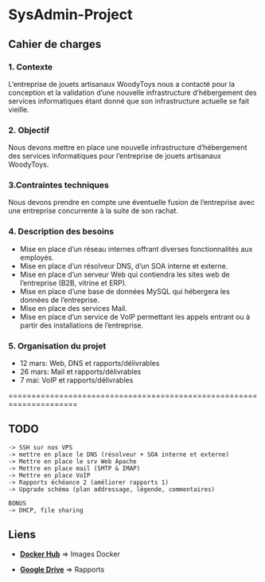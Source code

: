 # SysAdmin-Project

##  **Cahier de charges**

###  1. Contexte
<p>L’entreprise de jouets artisanaux WoodyToys nous a contacté pour la conception et la validation d’une nouvelle infrastructure d’hébergement des services informatiques étant donné que son infrastructure actuelle se fait vieille.</p>

### 2. Objectif
<p>Nous devons mettre en place une nouvelle infrastructure d’hébergement des services informatiques pour l’entreprise de jouets artisanaux WoodyToys.</p>

### 3.Contraintes techniques
<p>Nous devons prendre en compte une éventuelle fusion de l’entreprise avec une entreprise concurrente à la suite de son rachat.</p>

### 4. Description des besoins
<ul>
    <li>Mise en place d’un réseau internes offrant diverses fonctionnalités aux employés.</li>
    <li>Mise en place d’un résolveur DNS, d’un SOA interne et externe.</li>
    <li>Mise en place d’un serveur Web qui contiendra les sites web de l’entreprise (B2B,
vitrine et ERP).</li>
    <li>Mise en place d’une base de données MySQL qui hébergera les données de l’entreprise.</li>
    <li>Mise en place des services Mail.</li>
    <li>Mise en place d’un service de VoIP permettant les appels entrant ou à partir des
installations de l’entreprise.</li>
</ul>

### 5. Organisation du projet
<ul>
    <li>12 mars: Web, DNS et rapports/délivrables </li>
    <li>26 mars: Mail et rapports/délivrables </li>
    <li>7 mai: VoIP et rapports/délivrables </li>
</ul>

=====================================================================
## **TODO**
    -> SSH sur nos VPS
    -> mettre en place le DNS (résolveur + SOA interne et externe)
    -> Mettre en place le srv Web Apache
    -> Mettre en place mail (SMTP & IMAP)
    -> Mettre en place VoIP
    -> Rapports échéance 2 (améliorer rapports 1)
    -> Upgrade schéma (plan addressage, légende, commentaires)
    
    BONUS
    -> DHCP, file sharing

## **Liens**
- [**Docker Hub**](https://hub.docker.com/repository/docker/automeedwin/sysadmin-project) => Images Docker

- [**Google Drive**](https://drive.google.com/drive/folders/1-NUHF5UJbiqHA8xmPFMqoO3kPMhNuJvN) => Rapports
